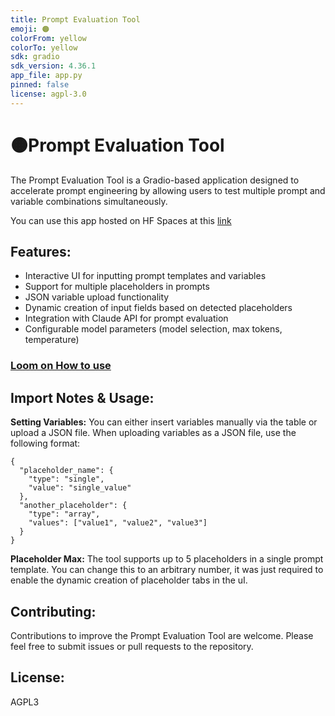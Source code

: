 ```yaml
---
title: Prompt Evaluation Tool
emoji: 🟠
colorFrom: yellow
colorTo: yellow
sdk: gradio
sdk_version: 4.36.1
app_file: app.py
pinned: false
license: agpl-3.0
---
```


# 🟠Prompt Evaluation Tool

The Prompt Evaluation Tool is a Gradio-based application designed to accelerate prompt engineering by allowing users to test multiple prompt and variable combinations simultaneously.


You can use this app hosted on HF Spaces at this [link](https://huggingface.co/spaces/jacob-dietle/prompt-evaluation-tool)

## Features:

- Interactive UI for inputting prompt templates and variables
- Support for multiple placeholders in prompts
- JSON variable upload functionality
- Dynamic creation of input fields based on detected placeholders
- Integration with Claude API for prompt evaluation
- Configurable model parameters (model selection, max tokens, temperature)

### [Loom on How to use](https://www.loom.com/share/4baee550b7ef40e7a7fb0a7bda438466?sid=a785f579-1187-4281-8f10-ade220d4c3c9)

## Import Notes & Usage:

**Setting Variables:** You can either insert variables manually via the table or upload a JSON file. When uploading variables as a JSON file, use the following format:

```
{
  "placeholder_name": {
    "type": "single",
    "value": "single_value"
  },
  "another_placeholder": {
    "type": "array",
    "values": ["value1", "value2", "value3"]
  }
}
```

**Placeholder Max:** The tool supports up to 5 placeholders in a single prompt template. You can change this to an arbitrary number, it was just required to enable the dynamic creation of placeholder tabs in the uI.


## Contributing:

Contributions to improve the Prompt Evaluation Tool are welcome. Please feel free to submit issues or pull requests to the repository.


## License:

AGPL3




